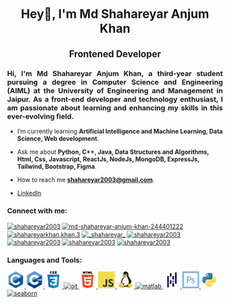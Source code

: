 
<h1 align="center">Hey👋, I'm Md Shahareyar Anjum Khan</h1>
<h2 align="center">Frontened Developer</h2>
<h3 align="justify">Hi, I'm Md Shahareyar Anjum Khan, a third-year student pursuing a degree in Computer Science and Engineering (AIML) at the University of Engineering and Management in Jaipur. As a front-end developer and technology enthusiast, I am passionate about learning and enhancing my skills in this ever-evolving field.
</h3>

- I’m currently learning **Artificial Intelligence and Machine Learning, Data Science, Web development**.
- Ask me about **Python, C++, Java, Data Structures and Algorithms, Html, Css, Javascript, ReactJs, NodeJs, MongoDB, ExpressJs, Tailwind, Bootstrap, Figma**.
- How to reach me **shahareyar2003@gmail.com**.
  
-  <a href="https://www.linkedin.com/in/md-shahareyar-anjum-khan-244401222/" target="blank">LinkedIn</a>

<h3 align="left">Connect with me:</h3>
<p align="left">
<a href="https://twitter.com/shahareyar2003" target="blank"><img align="center" src="https://raw.githubusercontent.com/rahuldkjain/github-profile-readme-generator/master/src/images/icons/Social/twitter.svg" alt="shahareyar2003" height="30" width="40" /></a>
<a href="https://linkedin.com/in/md-shahareyar-anjum-khan-244401222" target="blank"><img align="center" src="https://raw.githubusercontent.com/rahuldkjain/github-profile-readme-generator/master/src/images/icons/Social/linked-in-alt.svg" alt="md-shahareyar-anjum-khan-244401222" height="30" width="40" /></a>
<a href="https://fb.com/shahareyarkhan.khan.3" target="blank"><img align="center" src="https://raw.githubusercontent.com/rahuldkjain/github-profile-readme-generator/master/src/images/icons/Social/facebook.svg" alt="shahareyarkhan.khan.3" height="30" width="40" /></a>
<a href="https://instagram.com/_shahareyar_" target="blank"><img align="center" src="https://raw.githubusercontent.com/rahuldkjain/github-profile-readme-generator/master/src/images/icons/Social/instagram.svg" alt="_shahareyar_" height="30" width="40" /></a>
<a href="https://www.codechef.com/users/shahareyar2003" target="blank"><img align="center" src="https://cdn.jsdelivr.net/npm/simple-icons@3.1.0/icons/codechef.svg" alt="shahareyar2003" height="30" width="40" /></a>
<a href="https://www.hackerrank.com/shahareyar2003" target="blank"><img align="center" src="https://raw.githubusercontent.com/rahuldkjain/github-profile-readme-generator/master/src/images/icons/Social/hackerrank.svg" alt="shahareyar2003" height="30" width="40" /></a>
<a href="https://www.leetcode.com/shahareyar2003" target="blank"><img align="center" src="https://raw.githubusercontent.com/rahuldkjain/github-profile-readme-generator/master/src/images/icons/Social/leet-code.svg" alt="shahareyar2003" height="30" width="40" /></a>
<a href="https://auth.geeksforgeeks.org/user/shahareyar2003" target="blank"><img align="center" src="https://raw.githubusercontent.com/rahuldkjain/github-profile-readme-generator/master/src/images/icons/Social/geeks-for-geeks.svg" alt="shahareyar2003" height="30" width="40" /></a>
</p>

<h3 align="left">Languages and Tools:</h3>
<p align="left"> <a href="https://www.cprogramming.com/" target="_blank" rel="noreferrer"> <img src="https://raw.githubusercontent.com/devicons/devicon/master/icons/c/c-original.svg" alt="c" width="40" height="40"/> </a> <a href="https://www.w3schools.com/cpp/" target="_blank" rel="noreferrer"> <img src="https://raw.githubusercontent.com/devicons/devicon/master/icons/cplusplus/cplusplus-original.svg" alt="cplusplus" width="40" height="40"/> </a> <a href="https://www.w3schools.com/css/" target="_blank" rel="noreferrer"> <img src="https://raw.githubusercontent.com/devicons/devicon/master/icons/css3/css3-original-wordmark.svg" alt="css3" width="40" height="40"/> </a> <a href="https://git-scm.com/" target="_blank" rel="noreferrer"> <img src="https://www.vectorlogo.zone/logos/git-scm/git-scm-icon.svg" alt="git" width="40" height="40"/> </a> <a href="https://www.w3.org/html/" target="_blank" rel="noreferrer"> <img src="https://raw.githubusercontent.com/devicons/devicon/master/icons/html5/html5-original-wordmark.svg" alt="html5" width="40" height="40"/> </a> <a href="https://developer.mozilla.org/en-US/docs/Web/JavaScript" target="_blank" rel="noreferrer"> <img src="https://raw.githubusercontent.com/devicons/devicon/master/icons/javascript/javascript-original.svg" alt="javascript" width="40" height="40"/> </a> <a href="https://www.linux.org/" target="_blank" rel="noreferrer"> <img src="https://raw.githubusercontent.com/devicons/devicon/master/icons/linux/linux-original.svg" alt="linux" width="40" height="40"/> </a> <a href="https://www.mathworks.com/" target="_blank" rel="noreferrer"> <img src="https://upload.wikimedia.org/wikipedia/commons/2/21/Matlab_Logo.png" alt="matlab" width="40" height="40"/> </a> <a href="https://pandas.pydata.org/" target="_blank" rel="noreferrer"> <img src="https://raw.githubusercontent.com/devicons/devicon/2ae2a900d2f041da66e950e4d48052658d850630/icons/pandas/pandas-original.svg" alt="pandas" width="40" height="40"/> </a> <a href="https://www.photoshop.com/en" target="_blank" rel="noreferrer"> <img src="https://raw.githubusercontent.com/devicons/devicon/master/icons/photoshop/photoshop-line.svg" alt="photoshop" width="40" height="40"/> </a> <a href="https://www.python.org" target="_blank" rel="noreferrer"> <img src="https://raw.githubusercontent.com/devicons/devicon/master/icons/python/python-original.svg" alt="python" width="40" height="40"/> </a> <a href="https://seaborn.pydata.org/" target="_blank" rel="noreferrer"> <img src="https://seaborn.pydata.org/_images/logo-mark-lightbg.svg" alt="seaborn" width="40" height="40"/> </a> </p>

